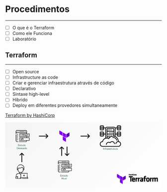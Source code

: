 # Procedimentos

---

- [ ]  O que é o Terraform
- [ ]  Como ele Funciona
- [ ]  Laboratório

## Terraform

---

- [ ]  Open source
- [ ]  Infrastructure as code
- [ ]  Criar e gerenciar infraestrutura através de código
- [ ]  Declarativo
- [ ]  Sintaxe high-level
- [ ]  Híbrido
- [ ]  Deploy em diferentes provedores simultaneamente

[Terraform by HashiCorp](https://www.terraform.io/)

![Untitled](Procedimentos%20b96a5b1354db421baf1bb7400fe7336a/Untitled.png)